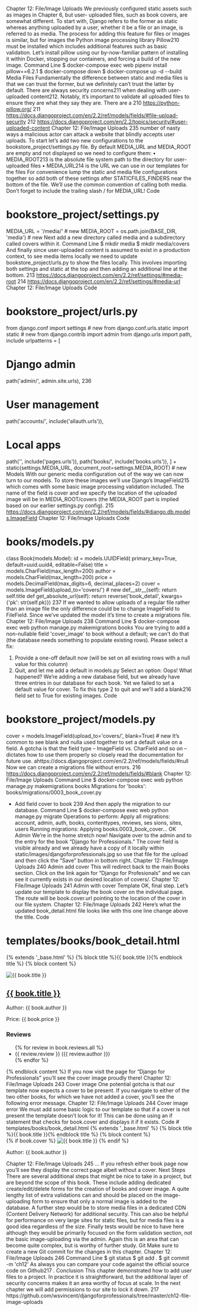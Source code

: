 Chapter 12: File/Image Uploads
We previously configured static assets such as images in Chapter 6, but user-
uploaded files, such as book covers, are somewhat different. To start with, Django
refers to the former as static whereas anything uploaded by a user, whether it be a
file or an image, is referred to as media.
The process for adding this feature for files or images is similar, but for images the
Python image processing library Pillow210 must be installed which includes additional
features such as basic validation.
Let’s install pillow using our by-now-familiar pattern of installing it within Docker,
stopping our containers, and forcing a build of the new image.
Command Line
$ docker-compose exec web pipenv install pillow==6.2.1
$ docker-compose down
$ docker-compose up -d --build
Media Files
Fundamentally the difference between static and media files is that we can trust the
former, but we definitely can’t trust the latter by default. There are always security
concerns211 when dealing with user-uploaded content212. Notably, it’s important to
validate all uploaded files to ensure they are what they say they are. There are a
210 https://python-pillow.org/
211 https://docs.djangoproject.com/en/2.2/ref/models/fields/#file-upload-security
212 https://docs.djangoproject.com/en/2.2/topics/security/#user-uploaded-content
Chapter 12: File/Image Uploads
 235
number of nasty ways a malicious actor can attack a website that blindly accepts user
uploads.
To start let’s add two new configurations to the bookstore_project/settings.py file.
By default MEDIA_URL and MEDIA_ROOT are empty and not displayed so we need to
configure them:
• MEDIA_ROOT213 is the absolute file system path to the directory for user-
uploaded files
• MEDIA_URL214 is the URL we can use in our templates for the files
For convenience lump the static and media file configurations together so add both
of these settings after STATICFILES_FINDERS near the bottom of the file. We’ll use the
common convention of calling both media. Don’t forget to include the trailing slash /
for MEDIA_URL!
Code

# bookstore_project/settings.py
MEDIA_URL = '/media/' # new
MEDIA_ROOT = os.path.join(BASE_DIR, 'media') # new
Next add a new directory called media and a subdirectory called covers within it.
Command Line
$ mkdir media
$ mkdir media/covers
And finally since user-uploaded content is assumed to exist in a production context,
to see media items locally we need to update bookstore_project/urls.py to show the
files locally. This involves importing both settings and static at the top and then
adding an additional line at the bottom.
213 https://docs.djangoproject.com/en/2.2/ref/settings/#media-root
214 https://docs.djangoproject.com/en/2.2/ref/settings/#media-url
Chapter 12: File/Image Uploads
Code
# bookstore_project/urls.py
from django.conf import settings # new
from django.conf.urls.static import static # new
from django.contrib import admin
from django.urls import path, include
urlpatterns = [
# Django admin
path('admin/', admin.site.urls),
236
# User management
path('accounts/', include('allauth.urls')),
# Local apps
path('', include('pages.urls')),
path('books/', include('books.urls')),
] + static(settings.MEDIA_URL, document_root=settings.MEDIA_ROOT) # new
Models
With our generic media configuration out of the way we can now turn to our models.
To store these images we’ll use Django’s ImageField215 which comes with some basic
image processing validation included.
The name of the field is cover and we specify the location of the uploaded image will be
in MEDIA_ROOT/covers (the MEDIA_ROOT part is implied based on our earlier settings.py
config).
215 https://docs.djangoproject.com/en/2.2/ref/models/fields/#django.db.models.ImageField
Chapter 12: File/Image Uploads
Code
# books/models.py
class Book(models.Model):
id = models.UUIDField(
primary_key=True,
default=uuid.uuid4,
editable=False)
title = models.CharField(max_length=200)
author = models.CharField(max_length=200)
price = models.DecimalField(max_digits=6, decimal_places=2)
cover = models.ImageField(upload_to='covers/') # new
def__str__(self):
return self.title
def get_absolute_url(self):
return reverse('book_detail', kwargs={'pk': str(self.pk)})
237
If we wanted to allow uploads of a regular file rather than an image file the only
difference could be to change ImageField to FileField.
Since we’ve updated the model it’s time to create a migrations file.
Chapter 12: File/Image Uploads
 238
Command Line
$ docker-compose exec web python manage.py makemigrations books
You are trying to add a non-nullable field 'cover_image' to book
without a default; we can't do that (the database needs something to populate
existing rows).
Please select a fix:
1) Provide a one-off default now (will be set on all existing rows with a
null value for this column)
2) Quit, and let me add a default in models.py
Select an option:
Oops! What happened? We’re adding a new database field, but we already have three
entries in our database for each book. Yet we failed to set a default value for cover.
To fix this type 2 to quit and we’ll add a blank216 field set to True for existing images.
Code
# bookstore_project/models.py
cover = models.ImageField(upload_to='covers/', blank=True) # new
It’s common to see blank and nulla used together to set a default value on a field. A
gotcha is that the field type – ImageField vs. CharField and so on – dictates how to use
them properly so closely read the documentation for future use.
ahttps://docs.djangoproject.com/en/2.2/ref/models/fields/#null
Now we can create a migrations file without errors.
216 https://docs.djangoproject.com/en/2.2/ref/models/fields/#blank
Chapter 12: File/Image Uploads
Command Line
$ docker-compose exec web python manage.py makemigrations books
Migrations for 'books':
books/migrations/0003_book_cover.py
- Add field cover to book
239
And then apply the migration to our database.
Command Line
$ docker-compose exec web python manage.py migrate
Operations to perform:
Apply all migrations: account, admin, auth, books, contenttypes, reviews, ses
sions, sites, users
Running migrations:
Applying books.0003_book_cover... OK
Admin
We’re in the home stretch now! Navigate over to the admin and to the entry for the
book “Django for Professionals.” The cover field is visible already and we already have
a copy of it locally within static/images/djangoforprofessionals.jpg so use that file
for the upload and then click the “Save” button in bottom right.
Chapter 12: File/Image Uploads
 240
Admin add cover
This will redirect back to the main Books section. Click on the link again for “Django
for Profesionals” and we can see it currently exists in our desired location of covers/.
Chapter 12: File/Image Uploads
 241
Admin with cover
Template
OK, final step. Let’s update our template to display the book cover on the individual
page. The route will be book.cover.url pointing to the location of the cover in our file
system.
Chapter 12: File/Image Uploads
 242
Here’s what the updated book_detail.html file looks like with this one line change
above the title.
Code
# templates/books/book_detail.html
{% extends '_base.html' %}
{% block title %}{{ book.title }}{% endblock title %}
{% block content %}
<div class="book-detail">
<img class="bookcover" src="{{ book.cover.url}}" alt="{{ book.title }}">
<h2><a href="">{{ book.title }}</a></h2>
<p>Author: {{ book.author }}</p>
<p>Price: {{ book.price }}</p>
<div>
<h3>Reviews</h3>
<ul>
{% for review in book.reviews.all %}
<li>{{ review.review }} ({{ review.author }})</li>
{% endfor %}
</ul>
</div>
</div>
{% endblock content %}
If you now visit the page for “Django for Professionals” you’ll see the cover image
proudly there!
Chapter 12: File/Image Uploads
 243
Cover image
One potential gotcha is that our template now expects a cover to be present. If you
navigate to either of the two other books, for which we have not added a cover, you’ll
see the following error message.
Chapter 12: File/Image Uploads
 244
Cover image error
We must add some basic logic to our template so that if a cover is not present the
template doesn’t look for it! This can be done using an if statement that checks for
book.cover and displays it if it exists.
Code
# templates/books/book_detail.html
{% extends '_base.html' %}
{% block title %}{{ book.title }}{% endblock title %}
{% block content %}
<div class="book-detail">
{% if book.cover %}
<img class="bookcover" src="{{ book.cover.url}}" alt="{{ book.title }}">
{% endif %}
<p>Author: {{ book.author }}</p>
Chapter 12: File/Image Uploads
 245
...
If you refresh either book page now you’ll see they display the correct page albeit
without a cover.
Next Steps
There are several additional steps that might be nice to take in a project, but are
beyond the scope of this book. These include adding dedicated create/edit/delete
forms for the creation of books and cover image. A quite lengthy list of extra
validations can and should be placed on the image-uploading form to ensure that
only a normal image is added to the database.
A further step would be to store media files in a dedicated CDN (Content Delivery
Network) for additional security. This can also be helpful for performance on very
large sites for static files, but for media files is a good idea regardless of the size.
Finally tests would be nice to have here although they would be primarily focused on
the form validation section, not the basic image-uploading via the admin. Again this
is an area that can become quite complex, but is worthy of further study.
Git
Make sure to create a new Git commit for the changes in this chapter.
Chapter 12: File/Image Uploads
 246
Command Line
$ git status
$ git add .
$ git commit -m 'ch12'
As always you can compare your code against the official source code on Github217 .
Conclusion
This chapter demonstrated how to add user files to a project. In practice it is
straightforward, but the additional layer of security concerns makes it an area worthy
of focus at scale.
In the next chapter we will add permissions to our site to lock it down.
217 https://github.com/wsvincent/djangoforprofessionals/tree/master/ch12-file-image-uploads